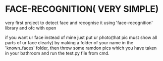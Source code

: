 # FACE-RECOGNITION( VERY SIMPLE)
very first project to detect face and recognise it using 'face-recognition' library and ofc with open


if you want ur face instead of mine just put ur photo(that pic must show all parts of ur face clearly) by making a folder of your name in the 'known_faces' folder, then throw some ramdon pics which you have taken  in your bathroom and run the test.py file from cmd.  
